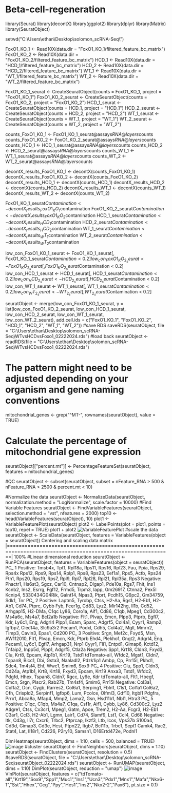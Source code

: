 # Beta-cell-regeneration
library(Seurat)
library(decontX)
library(ggplot2)
library(dplyr)
library(Matrix)
library(SeuratObject)

setwd("C:\\Users\\ethan\\Desktop\\solomon_scRNA-Seq\\")


FoxO1_KO_1 <- Read10X(data.dir = "FoxO1_KO_1/filtered_feature_bc_matrix")
FoxO1_KO_2 <- Read10X(data.dir = "FoxO1_KO_2/filtered_feature_bc_matrix")
HCD_1 <- Read10X(data.dir = "HCD_1/filtered_feature_bc_matrix")
HCD_2 <- Read10X(data.dir = "HCD_2/filtered_feature_bc_matrix")
WT_1 <- Read10X(data.dir = "WT_1/filtered_feature_bc_matrix")
WT_2 <- Read10X(data.dir = "WT_2/filtered_feature_bc_matrix")



FoxO1_KO_1_seurat <- CreateSeuratObject(counts = FoxO1_KO_1, project = "FoxO1_KO_1")
FoxO1_KO_2_seurat <- CreateSeuratObject(counts = FoxO1_KO_2, project = "FoxO1_KO_2")
HCD_1_seurat <- CreateSeuratObject(counts = HCD_1, project = "HCD_1")
HCD_2_seurat <- CreateSeuratObject(counts = HCD_2, project = "HCD_2")
WT_1_seurat <- CreateSeuratObject(counts = WT_1, project = "WT_1")
WT_2_seurat <- CreateSeuratObject(counts = WT_2, project = "WT_2")


counts_FoxO1_KO_1 <- FoxO1_KO_1_seurat@assays$RNA@layers$counts
counts_FoxO1_KO_2 <- FoxO1_KO_2_seurat@assays$RNA@layers$counts
counts_HCD_1 <- HCD_1_seurat@assays$RNA@layers$counts
counts_HCD_2 <- HCD_2_seurat@assays$RNA@layers$counts
counts_WT_1 <- WT_1_seurat@assays$RNA@layers$counts
counts_WT_2 <- WT_2_seurat@assays$RNA@layers$counts


decontX_results_FoxO1_KO_1 <- decontX(counts_FoxO1_KO_1)
decontX_results_FoxO1_KO_2 <- decontX(counts_FoxO1_KO_2)
decontX_results_HCD_1 <- decontX(counts_HCD_1)
decontX_results_HCD_2 <- decontX(counts_HCD_2)
decontX_results_WT_1 <- decontX(counts_WT_1)
decontX_results_WT_2 <- decontX(counts_WT_2)

FoxO1_KO_1_seurat$Contamination <- decontX_results_FoxO1_KO_1$contamination
FoxO1_KO_2_seurat$Contamination <- decontX_results_FoxO1_KO_2$contamination
HCD_1_seurat$Contamination <- decontX_results_HCD_1$contamination
HCD_2_seurat$Contamination <- decontX_results_HCD_2$contamination
WT_1_seurat$Contamination <- decontX_results_WT_1$contamination
WT_2_seurat$Contamination <- decontX_results_WT_2$contamination


low_con_FoxO1_KO_1_seurat <- FoxO1_KO_1_seurat[, FoxO1_KO_1_seurat$Contamination < 0.2]
low_con_FoxO1_KO_2_seurat <- FoxO1_KO_2_seurat[, FoxO1_KO_2_seurat$Contamination < 0.2]
low_con_HCD_1_seurat <- HCD_1_seurat[, HCD_1_seurat$Contamination < 0.2]
low_con_HCD_2_seurat <- HCD_2_seurat[, HCD_2_seurat$Contamination < 0.2]
low_con_WT_1_seurat <- WT_1_seurat[, WT_1_seurat$Contamination < 0.2]
low_con_WT_2_seurat <- WT_2_seurat[, WT_2_seurat$Contamination < 0.2]

seuratObject <- merge(low_con_FoxO1_KO_1_seurat, y = list(low_con_FoxO1_KO_2_seurat,
                                                          low_con_HCD_1_seurat,
                                                          low_con_HCD_2_seurat,
                                                          low_con_WT_1_seurat,                                                             
                                                          low_con_WT_2_seurat),
                      add.cell.ids = c("FoxO1_KO_1", "FoxO1_KO_2", "HCD_1", "HCD_2", "WT_1", "WT_2"))
#save RDS
saveRDS(seuratObject, file = "C:\\Users\\ethan\\Desktop\\solomon_scRNA-Seq\\WTvsHCDvsFoxo1_02222024.rds")
#load back
seuratObject <- readRDS(file = "C:\\Users\\ethan\\Desktop\\solomon_scRNA-Seq\\WTvsHCDvsFoxo1_02222024.rds")
# The pattern might need to be adjusted depending on your organism and gene naming conventions
mitochondrial_genes <- grep("^MT-", rownames(seuratObject), value = TRUE)

# Calculate the percentage of mitochondrial gene expression
seuratObject[["percent.mt"]] <- PercentageFeatureSet(seuratObject, features = mitochondrial_genes)

#QC
seuratObject <- subset(seuratObject, subset = nFeature_RNA > 500 & nFeature_RNA < 2500 & percent.mt < 10)

#Normalize the data
seuratObject <- NormalizeData(seuratObject, normalization.method = "LogNormalize", scale.factor = 10000)
#Find Variable Features
seuratObject <- FindVariableFeatures(seuratObject, selection.method = "vst", nfeatures = 2000)
top10 <- head(VariableFeatures(seuratObject), 10)
plot1 <- VariableFeaturePlot(seuratObject)
plot2 <- LabelPoints(plot = plot1, points = top10, repel = TRUE)
plot1 + plot2
![VariableFeaturePlot](https://github.com/zhany283/Beta-cell-regeneration/assets/130387837/bb4c88a5-c6da-461a-9360-ec0d3d82a91c)
 #scale the data
seuratObject <- ScaleData(seuratObject, features = VariableFeatures(object = seuratObject))
Centering and scaling data matrix
  |=============================================================================================================| 100%
#Linear dimensional reduction
seuratObject <- RunPCA(seuratObject, features = VariableFeatures(object = seuratObject))
PC_ 1 
Positive:  Tmsb4x, Tpt1, Rpl18a, Rps11, Rps16, Rpl23, Fau, Ppia, Rps29, Rps4x 
	   Rps12, Rps9, Rps14, Rplp1, Rps8, Rps23, Eef1a1, Rps5, Actb, Rps24 
	   Fth1, Rps20, Rps19, Rps7, Rpl9, Rpl7, Rpl28, Rpl21, Rpl35a, Rps3 
Negative:  Phactr1, Hs6st3, Sgcz, Car10, Cntnap2, Dlgap1, Pde10a, Rgs7, Fhit, Ins1 
	   Kcnb2, Ins2, Esrrg, Fgf12, Frmd5, Trpm3, Iapp, Gm26917, Ctnna2, Pex5l 
	   Kcnip4, 5330434G04Rik, Galnt14, Npas3, Ptprt, Pcdh15, G6pc2, Gm34759, Sdk1, Tnr 
PC_ 2 
Positive:  Laptm5, Tyrobp, Ctss, H2-Aa, Rgs1, H2-Eb1, H2-Ab1, Cd74, Ptprc, Cybb 
	   Fyb, Fcer1g, Cd83, Lyz2, Mir142hg, Il1b, Cd52, Arhgap15, H2-DMa, C1qc 
	   Ly86, Coro1a, Aif1, Cd86, C1qb, Mpeg1, Cd300c2, Ms4a6c, Ms4a7, Bcl2a1b 
Negative:  Flt1, Plvap, Emcn, Plpp3, Ptprb, Egfl7, Kdr, Ly6c1, Eng, Adgrl4 
	   Plpp1, Esam, Sparc, Adgrf5, Col4a1, Cyyr1, Ramp2, Igfbp7, Clec14a, Slc9a3r2 
	   Pecam1, Podxl, Cdh5, Col4a2, Mgll, Mmrn2, Timp3, Cavin3, Epas1, Cd200 
PC_ 3 
Positive:  Srgn, Mef2c, Fxyd5, Msn, AW112010, Flt1, Plvap, Emcn, Kdr, Ptprb 
	   Ehd4, Plekho1, Gngt2, Adgrl4, Eng, Pecam1, Ly6c1, Egfl7, Arhgap31, Nrp1 
	   Cyyr1, Fli1, Entpd1, Gimap6, Kctd12, Tnfaip2, Inpp5d, Plpp1, Adgrf5, Ctla2a 
Negative:  Spp1, Krt18, Cldn3, Fxyd3, Clu, Krt8, Epcam, Atp1b1, Krt19, Tstd1 
	   tdTomato-all, Wfdc2, Mgst1, Cldn7, Tspan8, Bicc1, Dbi, Gsta3, Naaladl2, Pdzk1ip1 
	   Ambp, Cp, Prr15l, Pkhd1, Sdc4, Tm4sf4, Ehf, Wwc1, Smim6, Sox9 
PC_ 4 
Positive:  Clu, Spp1, Cldn3, Cd24a, Atp1b1, Krt8, Krt18, Fxyd3, Epcam, Krt19 
	   Anxa3, Tstd1, Wfdc2, Pdgfd, Hhex, Tspan8, Cldn7, Rgcc, Ly6e, Kdr 
	   tdTomato-all, Flt1, Hbegf, Emcn, Srgn, Plscr2, Rab27b, Tm4sf4, Smim6, Prr15l 
Negative:  Col3a1, Col1a2, Dcn, Cygb, Rarres2, Col6a1, Serping1, Fbln1, C1s1, Col1a1 
	   Col6a2, Cfh, Crispld2, Serpinf1, Igfbp6, Lum, Pcolce, Olfml3, Gdf10, Itgbl1 
	   Pdgfra, Prrx1, Abca8a, Mfap4, Mmp2, Lama2, Gsn, Hsd11b1, Nbl1, Htra3 
PC_ 5 
Positive:  C1qc, C1qb, Ms4a7, C1qa, Csf1r, Aif1, Cybb, Ly86, Cd300c2, Lyz2 
	   Adgre1, Ctss, Cx3cr1, Mpeg1, Gatm, Apoe, Trem2, H2-Aa, Fcgr3, H2-Eb1 
	   C3ar1, Ccl3, H2-Ab1, Lgmn, Lair1, Cd74, Slamf9, Lst1, Ccl4, Cd68 
Negative:  Itk, Cd3g, Il7r, Cxcr6, Trbc2, Ptprcap, Ikzf3, Ltb, Icos, Vps37b 
	   S100a4, Cd3d, Gimap3, Cd3e, Hcst, Ptpn22, Itgb7, Bcl11b, Trbc1, Sept1 
	   Camk4, Rac2, Stat4, Lat, Il18r1, Cd226, P2ry10, Samsn1, D16Ertd472e, Podnl1 

DimHeatmap(seuratObject, dims = 1:10, cells = 500, balanced = TRUE)
![image](https://github.com/zhany283/Beta-cell-regeneration/assets/130387837/2fdbc7f8-b61a-423a-8b6c-65c5791339a3)
#cluster
seuratObject <- FindNeighbors(seuratObject, dims = 1:10)
seuratObject <- FindClusters(seuratObject, resolution = 0.5)
#saveRDS(seuratObject, file = "C:\\Users\\ethan\\Desktop\\solomon_scRNA-Seq\\seuratObject_02222024.rds")
seuratObject <- RunUMAP(seuratObject, dims = 1:10)
DimPlot(seuratObject, reduction = "umap")
![image](https://github.com/zhany283/Beta-cell-regeneration/assets/130387837/fe312c3c-ad1a-4851-9a3e-ae18e5a842af)
VlnPlot(seuratObject, features = c("tdTomato-all","Krt19","Sox9","Spp1","Muc1","Ins1","Ucn3","Pdx1","Mnx1","Mafa","Nkx6-1","Sst","Hhex","Gcg","Ppy","Hes1","Ins2","Nkx2-2","Pax6"), pt.size = 0.1)

